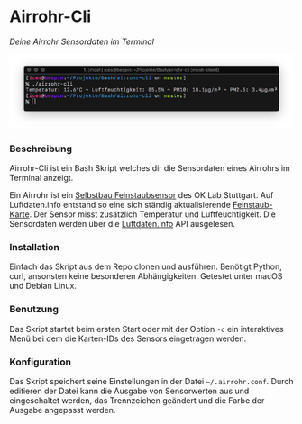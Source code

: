 # Airrohr-Cli
*Deine Airrohr Sensordaten im Terminal*

![alt text](https://github.com/ices-dev/airrohr-cli/blob/master/screenshots/airrohr-cli.png "Screenshot Debian Stretch")

### Beschreibung
Airrohr-Cli ist ein Bash Skript welches dir die Sensordaten eines Airrohrs im Terminal anzeigt.

Ein Airrohr ist ein [Selbstbau Feinstaubsensor](http://luftdaten.info/feinstaubsensor-bauen/) des OK Lab Stuttgart. Auf Luftdaten.info entstand so eine sich ständig aktualisierende [Feinstaub-Karte](http://deutschland.maps.luftdaten.info). Der Sensor misst zusätzlich Temperatur und Luftfeuchtigkeit. Die Sensordaten werden über die [Luftdaten.info](http://luftdaten.info) API ausgelesen. 
### Installation
Einfach das Skript aus dem Repo clonen und ausführen. Benötigt Python, curl, ansonsten keine besonderen Abhängigkeiten.
Getestet unter macOS und Debian Linux.
### Benutzung
Das Skript startet beim ersten Start oder mit der Option `-c` ein interaktives Menü bei dem die Karten-IDs des Sensors eingetragen werden.
### Konfiguration
Das Skript speichert seine Einstellungen in der Datei `~/.airrohr.conf`. Durch editieren der Datei kann die Ausgabe von Sensorwerten aus und eingeschaltet werden, das Trennzeichen geändert und die Farbe der Ausgabe angepasst werden.
